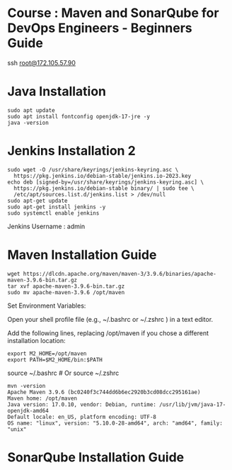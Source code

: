 # Course : Maven and SonarQube for DevOps Engineers - Beginners Guide

ssh root@172.105.57.90

# Java Installation
```
sudo apt update
sudo apt install fontconfig openjdk-17-jre -y
java -version
```
# Jenkins Installation 2

```
sudo wget -O /usr/share/keyrings/jenkins-keyring.asc \
  https://pkg.jenkins.io/debian-stable/jenkins.io-2023.key
echo deb [signed-by=/usr/share/keyrings/jenkins-keyring.asc] \
  https://pkg.jenkins.io/debian-stable binary/ | sudo tee \
  /etc/apt/sources.list.d/jenkins.list > /dev/null
sudo apt-get update
sudo apt-get install jenkins -y
sudo systemctl enable jenkins
```
Jenkins Username : admin

# Maven Installation Guide
```
wget https://dlcdn.apache.org/maven/maven-3/3.9.6/binaries/apache-maven-3.9.6-bin.tar.gz
tar xvf apache-maven-3.9.6-bin.tar.gz 
sudo mv apache-maven-3.9.6 /opt/maven
```
Set Environment Variables:

Open your shell profile file (e.g., ~/.bashrc or ~/.zshrc ) in a text editor.

Add the following lines, replacing /opt/maven if you chose a different installation location:

```
export M2_HOME=/opt/maven 
export PATH=$M2_HOME/bin:$PATH

```
source ~/.bashrc  # Or source ~/.zshrc

```
mvn -version
Apache Maven 3.9.6 (bc0240f3c744dd6b6ec2920b3cd08dcc295161ae)
Maven home: /opt/maven
Java version: 17.0.10, vendor: Debian, runtime: /usr/lib/jvm/java-17-openjdk-amd64
Default locale: en_US, platform encoding: UTF-8
OS name: "linux", version: "5.10.0-28-amd64", arch: "amd64", family: "unix"
```

# SonarQube Installation Guide